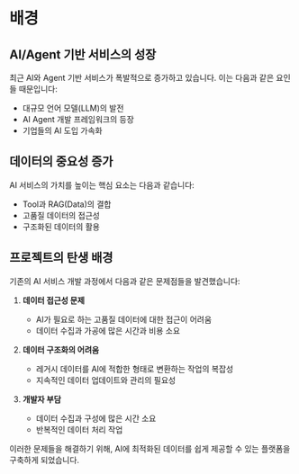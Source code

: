 # 배경

## AI/Agent 기반 서비스의 성장

최근 AI와 Agent 기반 서비스가 폭발적으로 증가하고 있습니다. 이는 다음과 같은 요인들 때문입니다:

- 대규모 언어 모델(LLM)의 발전
- AI Agent 개발 프레임워크의 등장
- 기업들의 AI 도입 가속화

## 데이터의 중요성 증가

AI 서비스의 가치를 높이는 핵심 요소는 다음과 같습니다:

- Tool과 RAG(Data)의 결합
- 고품질 데이터의 접근성
- 구조화된 데이터의 활용

## 프로젝트의 탄생 배경

기존의 AI 서비스 개발 과정에서 다음과 같은 문제점들을 발견했습니다:

1. **데이터 접근성 문제**
   - AI가 필요로 하는 고품질 데이터에 대한 접근이 어려움
   - 데이터 수집과 가공에 많은 시간과 비용 소요

2. **데이터 구조화의 어려움**
   - 레거시 데이터를 AI에 적합한 형태로 변환하는 작업의 복잡성
   - 지속적인 데이터 업데이트와 관리의 필요성

3. **개발자 부담**
   - 데이터 수집과 구성에 많은 시간 소요
   - 반복적인 데이터 처리 작업

이러한 문제들을 해결하기 위해, AI에 최적화된 데이터를 쉽게 제공할 수 있는 플랫폼을 구축하게 되었습니다. 